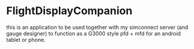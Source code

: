 # FlightDisplayCompanion

this is an application to be used together with my simconnect server (and gauge designer) to function as a G3000 style pfd + mfd for an android tablet or phone.
